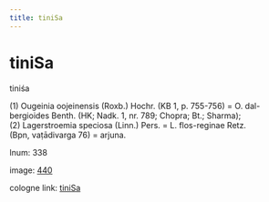 ```yaml
---
title: tiniSa
---
```


# tiniSa

tiniśa  <div n="P" />(1) Ougeinia oojeinensis (Roxb.) Hochr. (KB 1, p. 755-756) = O. dal- <div n="lb" />bergioides Benth. (HK; Nadk. 1, nr. 789; Chopra; Bt.; Sharma); <div n="P" />(2) Lagerstroemia speciosa (Linn.) Pers. = L. flos-reginae Retz. <div n="lb" />(Bpn, vaṭādivarga 76) = arjuna.

lnum: 338

image: [440](https://www.sanskrit-lexicon.uni-koeln.de/scans/csl-apidev/servepdf.php?dict=snp&page=440)

cologne link: [tiniSa](https://sanskrit-lexicon.uni-koeln.de/scans/csl-apidev/getword.php?dict=snp&key=tiniSa)

